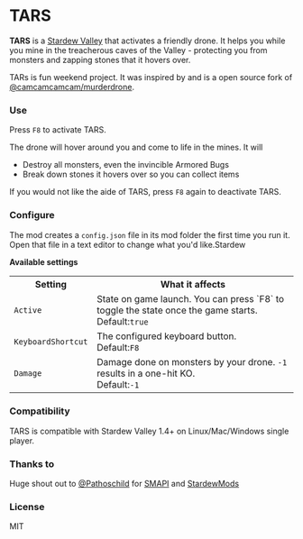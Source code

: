 # TARS
**TARS** is a [Stardew Valley](https://www.stardewvalley.net/) that activates a friendly drone. It helps you while you mine in the treacherous caves of the Valley - protecting you from monsters and zapping stones that it hovers over. 

TARs is fun weekend project. It was inspired by and is a open source fork of [@camcamcamcam/murderdrone](https://github.com/camcamcamcam/murderdrone).

### Use
Press `F8` to activate TARS. 

The drone will hover around you and come to life in the mines. It will
- Destroy all monsters, even the invincible Armored Bugs
- Break down stones it hovers over so you can collect items

If you would not like the aide of TARS, press `F8` again to deactivate TARS.

### Configure
The mod creates a `config.json` file in its mod folder the first time you run it. Open that file in a text editor to change what you'd like.Stardew

**Available settings**
<table>
<tr>
  <th>Setting</th>
  <th>What it affects</th>
</tr>
<tr>
  <td><code>Active</code></td>
  <td>
    State on game launch. You can press `F8` to toggle the state once the game starts.</br>
    Default:<code>true</code>
  </td>
</tr>
<tr>
  <td><code>KeyboardShortcut</code></td>
  <td>
    The configured keyboard button.</br>
    Default:<code>F8</code>
  </td>
</tr>
<tr>
  <td><code>Damage</code></td>
  <td>
    Damage done on monsters by your drone. <code>-1</code> results in a one-hit KO.</br>
    Default:<code>-1</code>
  </td>
</tr>
</table>

### Compatibility
TARS is compatible with Stardew Valley 1.4+ on Linux/Mac/Windows single player.

### Thanks to
Huge shout out to [@Pathoschild](https://github.com/Pathoschild) for [SMAPI](https://github.com/Pathoschild/SMAPI) and [StardewMods](https://github.com/Pathoschild/StardewMods)

### License
MIT
